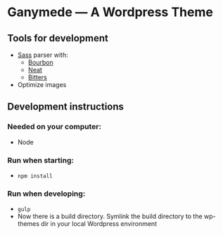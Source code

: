 # Ganymede — A Wordpress Theme

## Tools for development
- [Sass](http://sass-lang.com) parser with:
  - [Bourbon](http://bourbon.io)
  - [Neat](http://neat.bourbon.io)
  - [Bitters](http://bitters.bourbon.io)
- Optimize images

## Development instructions

### Needed on your computer:
- Node

### Run when starting:
- `npm install`

### Run when developing:
- `gulp`
- Now there is a build directory. Symlink the build directory to the wp-themes dir in your local Wordpress environment
